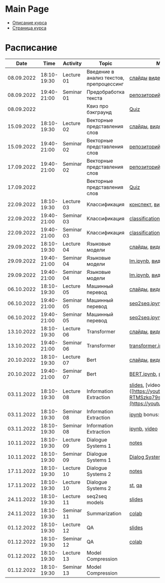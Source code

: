 # Main Page

* [Описание курса](course_description.md)
* [Страница курса](https://karpovilia.github.io/NLP2022/readme/)

# Расписание
|Date|Time|Activity|Topic|Materials|Group|
|----|----|--------|-----|---------|-----|
| 08.09.2022 | 18:10-19:30 | Lecture 01 | Введение в анализ текстов, препроцессинг |  [слайды](https://github.com/karpovilia/NLP2022/raw/main/Week%2001%20-%20Introduction/01-intro.pdf) [видео](https://youtu.be/97woeNchw6E) | 1,2 |
| 08.09.2022 | 19:40-21:00 | Seminar 01 | Предобработка текста | [репозиторий](https://github.com/karpovilia/NLP2022/tree/main/Seminar%2001%20-%20Introduction), [видео](https://youtu.be/aXITGSdUPA0)| 1,2 |
| 08.09.2022 |             |           | Квиз про бэкграунд| [Quiz](https://docs.google.com/forms/d/e/1FAIpQLScGvDEJ15Le7B-Ti7LRIx9t7FfSwCaDh-j_n33zXfWuSZ-q1Q/viewform) | 1,2 |
| 15.09.2022 | 18:10-19:30 | Lecture 02 | Векторные представления слов | [слайды](https://github.com/karpovilia/NLP2022/raw/main/Week%2002%20-%20Word%20Embeddings/02-WordEmbeddings.pdf), [видео](https://youtu.be/8TPcAxMlfTs) | 1,2 |
| 15.09.2022 | 19:40-21:00 | Seminar 02 | Векторные представления слов | [репозиторий](https://github.com/karpovilia/NLP2022/tree/main/Seminar%2002%20-%20Word%20Embeddings), [видео](https://youtu.be/T4WrD69eUGY) | 1,2 |
| 17.09.2022 | 19:40-21:00 | Seminar 02 | Векторные представления слов | [репозиторий](https://github.com/karpovilia/NLP2022/tree/main/Seminar%2002%20-%20Word%20Embeddings), [видео](https://youtu.be/0PJDoVwB-Ng) | 1,2 |
| 17.09.2022 | |  | Векторные представления слов | [Quiz](https://forms.gle/9Yo9pdWJ2mAkQ2Po8) | 1,2 |
| 22.09.2022 | 18:10-19:30 | Lecture 03 | Классификация| [конспект](https://artemova.notion.site/d4ee7823399c47de9ebd6f2cb15cdb73), [видео](https://youtu.be/5giGop-UADU)| 1,2 |
| 22.09.2022 | 19:40-21:00 | Seminar 03 | Классификация | [classification.ipynb](https://colab.research.google.com/drive/1m1a4_JEhe55IKxrwxeAXvTi1WUclTi3q?usp=sharing), [видео](https://youtu.be/j-9p0ENvEEQ) | 1,2 |
| 22.09.2022 | 19:40-21:00 | Seminar 03 | Классификация | [classification.ipynb](https://colab.research.google.com/drive/1m1a4_JEhe55IKxrwxeAXvTi1WUclTi3q?usp=sharing), [видео](https://youtu.be/Y8kZfdu1MDQ) | 1,2 |
| 29.09.2022 | 18:10-19:30 | Lecture 04 | Языковые модели | [слайды](https://docs.google.com/presentation/d/1Xgxa1zapby5tN79xJM4A43yF_Ua9urlRTcqviv2G9Cc/edit?usp=sharing), [видео](https://youtu.be/kwK4pInW6tM)| 1,2 |
| 29.09.2022 | 19:40-21:00 | Seminar 04 | Языковые модели | [lm.ipynb](https://colab.research.google.com/drive/18VXwwoIyGApkCc6tnsmFtKvqGQHVtdLt?usp=sharing), [видео](https://youtu.be/f2yAv6N_424) | 1,2 |
| 29.09.2022 | 19:40-21:00 | Seminar 04 | Языковые модели | [lm.ipynb](https://colab.research.google.com/drive/18VXwwoIyGApkCc6tnsmFtKvqGQHVtdLt?usp=sharing), [видео](https://youtu.be/nnrVp1ZzxaA) | 1,2 |
| 06.10.2022 | 18:10-19:30 | Lecture 05 | Машинный перевод | [слайды](https://docs.google.com/presentation/d/1AWRQTRPwkNXtABK9ZuOEiEVUm67lApA1/edit?usp=sharing&ouid=112816606551634705121&rtpof=true&sd=true), [видео](https://youtu.be/1nMEiiaQlkI) | 1,2 |
| 06.10.2022 | 19:40-21:00 | Seminar 05 | Машинный перевод| [seq2seq.ipynb lost](https://colab.research.google.com/drive/1cyFNWYSyPaeGzDgv8MB-DaRbv5t5WgEn?usp=sharing), [видео](https://youtu.be/8dZUzLUjIh0) | 1,2 |
| 06.10.2022 | 19:40-21:00 | Seminar 05 | Машинный перевод| [seq2seq.ipynb lost](https://colab.research.google.com/drive/1cyFNWYSyPaeGzDgv8MB-DaRbv5t5WgEn?usp=sharing), [видео](https://youtu.be/QNO_MlI3uFo) | 1,2 |
| 13.10.2022 | 18:10-19:30 | Lecture 06 | Transformer | [слайды](https://docs.google.com/presentation/d/1l1VschZkhTqGWxy1h1mvHKuUSnVSEG2O/edit?usp=sharing&ouid=112816606551634705121&rtpof=true&sd=true), [видео](https://youtu.be/Z2IGr_C2IIs) | 1,2 |
| 13.10.2022 | 19:40-21:00 | Seminar 06 | Transformer | [transformer.ipynb](https://colab.research.google.com/drive/1MoxDB9Jv9CA3P5vSn8hMaOV-zhuQMKdj?usp=sharing), [видео](https://youtu.be/jrhJ261vq6A) | 1,2 |
| 20.10.2022 | 18:10-19:30 | Lecture 07 | Bert | [слайды](https://docs.google.com/presentation/d/1l1VschZkhTqGWxy1h1mvHKuUSnVSEG2O/edit?usp=sharing&ouid=112816606551634705121&rtpof=true&sd=true), [видео](https://youtu.be/N7c_nODNSvs) | 1,2 |
| 20.10.2022 | 19:40-21:00 | Seminar 07 | Bert | [BERT.ipynb](https://colab.research.google.com/drive/15ICdicUaTxV7Dz8oJ-a7IfLFETUHoDAP?usp=sharing), [видео](https://youtu.be/Ka3fsJXah_M) | 1,2 |
| 03.11.2022 | 18:10-19:30 | Lecture 08 | Information Extraction | [slides](https://github.com/karpovilia/NLP2022/raw/main/Week%2008%20–%20Information%20Extraction/08_InformationExtraction.pdf), [video]([https://youtu.be/-RTMSzkq79s](https://youtu.be/XwGcdiJUlDM) | 1,2 |
| 03.11.2022 | 18:10-19:30 | Seminar 08 | Information Extraction | [ipynb](https://colab.research.google.com/drive/1v2CDCJQGGW0MQDnRoTmLeoO0jb9l7_L9?usp=sharing) bonus: [spacy](https://colab.research.google.com/drive/1eLOAGvw9XD3tKAJuqPHkJtMrA-_G2Ay9?usp=sharing) | 1,2 |
| 03.11.2022 | 18:10-19:30 | Seminar 08 | Information Extraction | [ipynb](https://colab.research.google.com/drive/1v2CDCJQGGW0MQDnRoTmLeoO0jb9l7_L9?usp=sharing), [video](https://youtu.be/Q76lUaK1gg4) | 1,2 |
| 10.11.2022 | 18:10-19:30 | Lecture 09 | Dialogue Systems 1 | [notes](https://github.com/karpovilia/NLP2022/blob/main/Week%2009%20-%20Dialogue%20Systems%201/09_ToD_v2.pdf) | 1,2 |
| 10.11.2022 | 18:10-19:30 | Seminar 09 | Dialogue Systems 1 | [Dialog Systems](https://colab.research.google.com/drive/1G8h09s3wRROFUlRx2RZ7oUsdUV5LpCYi?usp=sharing), [GODEL](https://colab.research.google.com/drive/1YOrbR9Akt_1JR0fl5DD1cxItvHygrzU-?usp=sharing) | 1,2 |
| 17.11.2022 | 18:10-19:30 | Lecture 10 | Dialogue Systems 2 | [notes](https://github.com/karpovilia/NLP2022/blob/main/Week%2010%20-%20Dialogue%20Systems%202/10_OpenDialogue.pdf) | 1,2 |
| 17.11.2022 | 18:10-19:30 | Lecture 10 | Dialogue Systems 2 | [st](https://colab.research.google.com/drive/1QVTUPYdzEOHV_YFVxux5mP-npLlpsr7L?usp=sharing), [qa](https://colab.research.google.com/drive/165E3qLqBh-j23G_HJm0c2C7rNNwNOPfQ?usp=sharing) | 1,2 |
| 24.11.2022 | 18:10-19:30 | Lecture 11 | seq2seq models | [slides](https://github.com/karpovilia/NLP2022/blob/main/Week%2011%20-%20seq2seq%20models/10_TS_2021.pdf) | 1,2 |
| 24.11.2022 | 18:10-19:30 | Seminar 11 | Summarization | [colab](https://colab.research.google.com/drive/1-lFJ0VusD5Cn1BczTcTPFuAJqIWY85_g?usp=sharing) | 1,2 |
| 01.12.2022 | 18:10-19:30 | Lecture 12 | QA | [slides](https://drive.google.com/file/d/1PiBKFWsDo5YaWrM_iLAUTMLAQNK5Pnhd/view) | 1,2 |
| 01.12.2022 | 18:10-19:30 | Seminar 12 | QA | [colab](https://colab.research.google.com/drive/1DLorq3F9Olbk-v9amSITzp3RyjrvkQTD?usp=sharing) | 1,2 |
| 01.12.2022 | 18:10-19:30 | Lecture 13 | Model Compression |  | 1,2 |
| 01.12.2022 | 18:10-19:30 | Seminar 13 | Model Compression |  | 1,2 |
